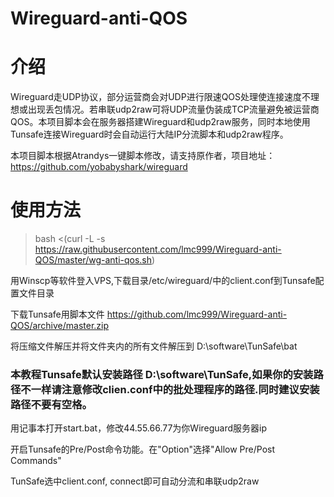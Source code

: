 # Wireguard-anti-QOS

# 介绍

Wireguard走UDP协议，部分运营商会对UDP进行限速QOS处理使连接速度不理想或出现丢包情况。若串联udp2raw可将UDP流量伪装成TCP流量避免被运营商QOS。本项目脚本会在服务器搭建Wireguard和udp2raw服务，同时本地使用Tunsafe连接Wireguard时会自动运行大陆IP分流脚本和udp2raw程序。

本项目脚本根据Atrandys一键脚本修改，请支持原作者，项目地址：https://github.com/yobabyshark/wireguard

# 使用方法

> bash <(curl -L -s https://raw.githubusercontent.com/lmc999/Wireguard-anti-QOS/master/wg-anti-qos.sh)

用Winscp等软件登入VPS,下载目录/etc/wireguard/中的client.conf到Tunsafe配置文件目录

下载Tunsafe用脚本文件 https://github.com/lmc999/Wireguard-anti-QOS/archive/master.zip

将压缩文件解压并将文件夹内的所有文件解压到 D:\software\TunSafe\bat

### 本教程Tunsafe默认安装路径 D:\software\TunSafe,如果你的安装路径不一样请注意修改clien.conf中的批处理程序的路径.同时建议安装路径不要有空格。

用记事本打开start.bat，修改44.55.66.77为你Wireguard服务器ip

开启Tunsafe的Pre/Post命令功能。在"Option"选择"Allow Pre/Post Commands"

TunSafe选中client.conf, connect即可自动分流和串联udp2raw
